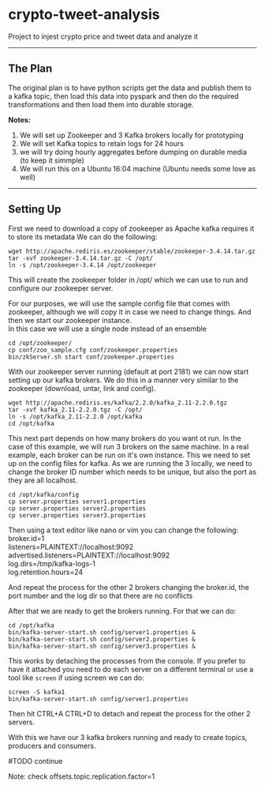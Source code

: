 # crypto-tweet-analysis  
Project to injest crypto price and tweet data and analyze it
***

## The Plan
The original plan is to have python scripts get the data and publish them to a kafka topic, then load this data into pyspark and then do the required transformations and then load them into durable storage. 

**Notes:**  
1) We will set up Zookeeper and 3 Kafka brokers locally for prototyping
2) We will set Kafka topics to retain logs for 24 hours
3) we will try doing hourly aggregates before dumping on durable media (to keep it simmple)
4) We will run this on a Ubuntu 16:04 machine (Ubuntu needs some love as well)
***
## Setting Up

First we need to download a copy of zookeeper as Apache kafka requires it to store its metadata
We can do the following:  
```
wget http://apache.rediris.es/zookeeper/stable/zookeeper-3.4.14.tar.gz
tar -xvf zookeeper-3.4.14.tar.gz -C /opt/
ln -s /opt/zookeeper-3.4.14 /opt/zookeeper
```

This will create the zookeeper folder in /opt/ which we can use to run and configure our zookeeper server.

For our purposes, we will use the sample config file that comes with zookeeper, although we will copy it in case we need to change things. And then we start our zookeeper instance.  
In this case we will use a single node instead of an ensemble
```
cd /opt/zookeeper/
cp conf/zoo_sample.cfg conf/zookeeper.properties
bin/zkServer.sh start conf/zookeeper.properties
```

With our zookeeper server running (default at port 2181) we can now start setting up our kafka brokers. We do this in a manner very similar to the zookeeper (download, untar, link and config).
```
wget http://apache.rediris.es/kafka/2.2.0/kafka_2.11-2.2.0.tgz
tar -xvf kafka_2.11-2.2.0.tgz -C /opt/
ln -s /opt/kafka_2.11-2.2.0 /opt/kafka
cd /opt/kafka
```
This next part depends on how many brokers do you want ot run. In the case of this example, we will run 3 brokers on the same machine. In a real example, each broker can be run on it's own instance. This we need to set up on the config files for kafka. As we are running the 3 locally, we need to change the broker ID number which needs to be unique, but also the port as they are all localhost. 

```
cd /opt/kafka/config
cp server.properties server1.properties
cp server.properties server2.properties
cp server.properties server3.properties
```
Then using a text editor like nano or vim you can change the following:  
broker.id=1  
listeners=PLAINTEXT://localhost:9092  
advertised.listeners=PLAINTEXT://localhost:9092  
log.dirs=/tmp/kafka-logs-1  
log.retention.hours=24  

And repeat the process for the other 2 brokers changing the broker.id, the port number and the log dir so that there are no conflicts  

After that we are ready to get the brokers running. For that we can do:
```
cd /opt/kafka
bin/kafka-server-start.sh config/server1.properties &
bin/kafka-server-start.sh config/server2.properties &
bin/kafka-server-start.sh config/server3.properties &
```
This works by detaching the processes from the console. If you prefer to have it attached you need to do each server on a different terminal or use a tool like `screen` if using screen we can do:
```
screen -S kafka1
bin/kafka-server-start.sh config/server1.properties
```
Then hit CTRL+A CTRL+D to detach and repeat the process for the other 2 servers.

With this we have our 3 kafka brokers running and ready to create topics, producers and consumers.

#TODO continue

Note: check offsets.topic.replication.factor=1
